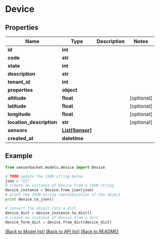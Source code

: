 # Device


## Properties

Name | Type | Description | Notes
------------ | ------------- | ------------- | -------------
**id** | **int** |  | 
**code** | **str** |  | 
**state** | **int** |  | 
**description** | **str** |  | 
**tenant_id** | **int** |  | 
**properties** | **object** |  | 
**altitude** | **float** |  | [optional] 
**latitude** | **float** |  | [optional] 
**longitude** | **float** |  | [optional] 
**location_description** | **str** |  | [optional] 
**sensors** | [**List[Sensor]**](Sensor.md) |  | 
**created_at** | **datetime** |  | 

## Example

```python
from sensorbucket.models.device import Device

# TODO update the JSON string below
json = "{}"
# create an instance of Device from a JSON string
device_instance = Device.from_json(json)
# print the JSON string representation of the object
print Device.to_json()

# convert the object into a dict
device_dict = device_instance.to_dict()
# create an instance of Device from a dict
device_form_dict = device.from_dict(device_dict)
```
[[Back to Model list]](../README.md#documentation-for-models) [[Back to API list]](../README.md#documentation-for-api-endpoints) [[Back to README]](../README.md)


